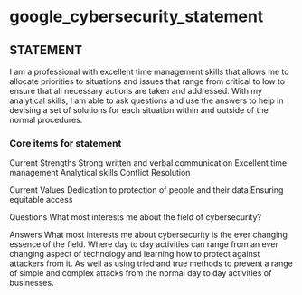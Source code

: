 # google_cybersecurity_statement

<h2>STATEMENT</h2>

I am a professional with excellent time management skills that allows me to allocate priorities to situations and issues that range from critical to low to ensure that all necessary actions are taken and addressed. With my analytical skills, I am able to ask questions and use the answers to help in devising a set of solutions for each situation within and outside of the normal procedures. 



<h3>Core items for statement</h3>
Current Strengths 
Strong written and verbal communication
Excellent time management
Analytical skills
Conflict Resolution


Current Values
Dedication to protection of people and their data
Ensuring equitable access


Questions
What most interests me about the field of cybersecurity?

Answers
What most interests me about cybersecurity is the ever changing essence of the field. Where day to day activities can range from an ever changing aspect of technology and learning how to protect against attackers from it.  As well as using tried and true methods to prevent a range of simple and complex attacks from the normal day to day activities of businesses.

